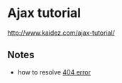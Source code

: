 # Ajax tutorial 

http://www.kaidez.com/ajax-tutorial/



## Notes

- how to resolve 
  [404 error](https://www.lifewire.com/404-not-found-error-explained-2622936)
  

  